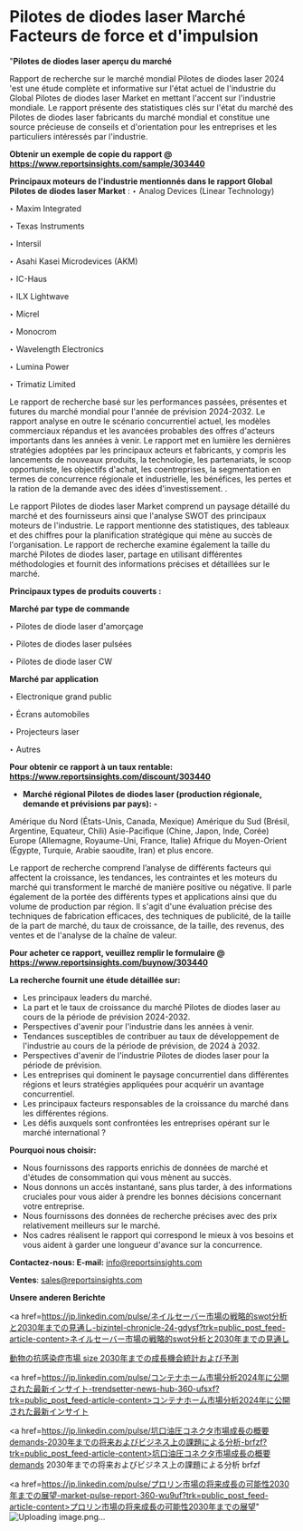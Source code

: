 # Pilotes de diodes laser Marché Facteurs de force et d'impulsion

"<strong>Pilotes de diodes laser aperçu du marché</strong>

Rapport de recherche sur le marché mondial Pilotes de diodes laser 2024 'est une étude complète et informative sur l'état actuel de l'industrie du Global Pilotes de diodes laser Market en mettant l'accent sur l'industrie mondiale. Le rapport présente des statistiques clés sur l'état du marché des Pilotes de diodes laser fabricants du marché mondial et constitue une source précieuse de conseils et d'orientation pour les entreprises et les particuliers intéressés par l'industrie.

<strong>Obtenir un exemple de copie du rapport @ <a href=https://www.reportsinsights.com/sample/303440>https://www.reportsinsights.com/sample/303440</a></strong>

<strong>Principaux moteurs de l'industrie mentionnés dans le rapport Global Pilotes de diodes laser Market</strong> :
‣ Analog Devices (Linear Technology)

‣ Maxim Integrated

‣ Texas Instruments

‣ Intersil

‣ Asahi Kasei Microdevices (AKM)

‣ IC-Haus

‣ ILX Lightwave

‣ Micrel

‣ Monocrom

‣ Wavelength Electronics

‣ Lumina Power

‣ Trimatiz Limited

Le rapport de recherche basé sur les performances passées, présentes et futures du marché mondial pour l'année de prévision 2024-2032. Le rapport analyse en outre le scénario concurrentiel actuel, les modèles commerciaux répandus et les avancées probables des offres d'acteurs importants dans les années à venir. Le rapport met en lumière les dernières stratégies adoptées par les principaux acteurs et fabricants, y compris les lancements de nouveaux produits, la technologie, les partenariats, le scoop opportuniste, les objectifs d'achat, les coentreprises, la segmentation en termes de concurrence régionale et industrielle, les bénéfices, les pertes et la ration de la demande avec des idées d'investissement. .

Le rapport Pilotes de diodes laser Market comprend un paysage détaillé du marché et des fournisseurs ainsi que l'analyse SWOT des principaux moteurs de l'industrie. Le rapport mentionne des statistiques, des tableaux et des chiffres pour la planification stratégique qui mène au succès de l'organisation. Le rapport de recherche examine également la taille du marché Pilotes de diodes laser, partage en utilisant différentes méthodologies et fournit des informations précises et détaillées sur le marché.

<strong>Principaux types de produits couverts :</strong>

<strong>Marché par type de commande</strong>

‣ Pilotes de diode laser d'amorçage

‣ Pilotes de diodes laser pulsées

‣ Pilotes de diode laser CW

<strong>Marché par application</strong>

‣ Electronique grand public

‣ Écrans automobiles

‣ Projecteurs laser

‣ Autres

<strong>Pour obtenir ce rapport à un taux rentable: <a href=https://www.reportsinsights.com/discount/303440>https://www.reportsinsights.com/discount/303440</a></strong>
<ul>
  <li><strong>Marché régional Pilotes de diodes laser (production régionale, demande et prévisions par pays): -</strong></li>
</ul>
Amérique du Nord (États-Unis, Canada, Mexique)
Amérique du Sud (Brésil, Argentine, Equateur, Chili)
Asie-Pacifique (Chine, Japon, Inde, Corée)
Europe (Allemagne, Royaume-Uni, France, Italie)
Afrique du Moyen-Orient (Égypte, Turquie, Arabie saoudite, Iran) et plus encore.

Le rapport de recherche comprend l’analyse de différents facteurs qui affectent la croissance, les tendances, les contraintes et les moteurs du marché qui transforment le marché de manière positive ou négative. Il parle également de la portée des différents types et applications ainsi que du volume de production par région. Il s'agit d'une évaluation précise des techniques de fabrication efficaces, des techniques de publicité, de la taille de la part de marché, du taux de croissance, de la taille, des revenus, des ventes et de l'analyse de la chaîne de valeur.

<strong>Pour acheter ce rapport, veuillez remplir le formulaire @   <a href=https://www.reportsinsights.com/buynow/303440>https://www.reportsinsights.com/buynow/303440</a></strong>

<strong>La recherche fournit une étude détaillée sur:</strong>
<ul>
  <li>Les principaux leaders du marché.</li>
  <li>La part et le taux de croissance du marché Pilotes de diodes laser au cours de la période de prévision 2024-2032.</li>
  <li>Perspectives d'avenir pour l'industrie dans les années à venir.</li>
  <li>Tendances susceptibles de contribuer au taux de développement de l'industrie au cours de la période de prévision, de 2024 à 2032.</li>
  <li>Perspectives d'avenir de l'industrie Pilotes de diodes laser pour la période de prévision.</li>
  <li>Les entreprises qui dominent le paysage concurrentiel dans différentes régions et leurs stratégies appliquées pour acquérir un avantage concurrentiel.</li>
  <li>Les principaux facteurs responsables de la croissance du marché dans les différentes régions.</li>
  <li>Les défis auxquels sont confrontées les entreprises opérant sur le marché international ?</li>
</ul>
<strong>Pourquoi nous choisir:</strong>
<ul>
  <li>Nous fournissons des rapports enrichis de données de marché et d'études de consommation qui vous mènent au succès.</li>
  <li>Nous donnons un accès instantané, sans plus tarder, à des informations cruciales pour vous aider à prendre les bonnes décisions concernant votre entreprise.</li>
  <li>Nous fournissons des données de recherche précises avec des prix relativement meilleurs sur le marché.</li>
  <li>Nos cadres réalisent le rapport qui correspond le mieux à vos besoins et vous aident à garder une longueur d'avance sur la concurrence.</li>
</ul>
<strong>Contactez-nous:
</strong><strong>E-mail:</strong> <a href=mailto:info@reportsinsights.com>info@reportsinsights.com</a>

<strong>Ventes</strong>: <a href=mailto:sales@reportsinsights.com>sales@reportsinsights.com</a>

<strong>Unsere anderen Berichte</strong>

<a href=https://jp.linkedin.com/pulse/ネイルセーバー市場の戦略的swot分析と2030年までの見通し-bizintel-chronicle-24-gdysf?trk=public_post_feed-article-content>ネイルセーバー市場の戦略的swot分析と2030年までの見通し</a>

<a href=https://www.linkedin.com/pulse/動物の抗感染症市場-size-2030年までの成長機会統計および予測-community-market-research-gsdgf/>動物の抗感染症市場 size 2030年までの成長機会統計および予測</a>

<a href=https://jp.linkedin.com/pulse/コンテナホーム市場分析2024年に公開された最新インサイト-trendsetter-news-hub-360-ufsxf?trk=public_post_feed-article-content>コンテナホーム市場分析2024年に公開された最新インサイト</a>

<a href=https://jp.linkedin.com/pulse/坑口油圧コネクタ市場成長の概要demands-2030年までの将来およびビジネス上の課題による分析-brfzf?trk=public_post_feed-article-content>坑口油圧コネクタ市場成長の概要demands 2030年までの将来およびビジネス上の課題による分析 brfzf</a>

<a href=https://jp.linkedin.com/pulse/プロリン市場の将来成長の可能性2030年までの展望-market-pulse-report-360-wu9uf?trk=public_post_feed-article-content>プロリン市場の将来成長の可能性2030年までの展望</a>"
![Uploading image.png…]()
